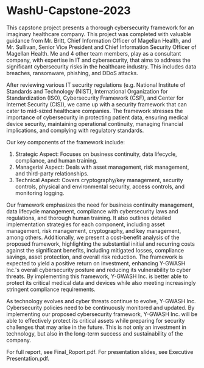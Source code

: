 # WashU-Capstone-2023

This capstone project presents a thorough cybersecurity framework for an imaginary healthcare company. This project was completed with valuable guidance from Mr. Britt, Chief Information Officer of Magellan Health, and Mr. Sullivan, Senior Vice President and Chief Information Security Officer of Magellan Health.
Me and 4 other team members, play as a consultant company, with expertise in IT and cybersecurity, that aims to address the significant cybersecurity risks in the healthcare industry. This includes data breaches, ransomware, phishing, and DDoS attacks. 

After reviewing various IT security regulations (e.g. National Institute of Standards and Technology (NIST), International Organization for Standardization (ISO), Cybersecurity Framework (CSF), and Center for Internet Security (CIS)), we came up with a security framework that can cater to mid-sized healthcare companies. The framework stresses the importance of cybersecurity in protecting patient data, ensuring medical device security, maintaining operational continuity, managing financial implications, and complying with regulatory standards. 

Our key components of the framework include:
1.	Strategic Aspect: Focuses on business continuity, data lifecycle, compliance, and human training.
2.	Managerial Aspect: Deals with asset management, risk management, and third-party relationships.
3.	Technical Aspect: Covers cryptography/key management, security controls, physical and environmental security, access controls, and monitoring logging.
   
Our framework emphasizes the need for business continuity management, data lifecycle management, compliance with cybersecurity laws and regulations, and thorough human training. It also outlines detailed implementation strategies for each component, including asset management, risk management, cryptography, and key management, among others.
Additionally, we present a cost-benefit analysis of the proposed framework, highlighting the substantial initial and recurring costs against the significant benefits, including mitigated losses, compliance savings, asset protection, and overall risk reduction. The framework is expected to yield a positive return on investment, enhancing Y-GWASH Inc.'s overall cybersecurity posture and reducing its vulnerability to cyber threats. By implementing this framework, Y-GWASH Inc. is better able to protect its critical medical data and devices while also meeting increasingly stringent compliance requirements.

As technology evolves and cyber threats continue to evolve, Y-GWASH Inc. Cybersecurity policies need to be continuously monitored and updated. By implementing our proposed cybersecurity framework, Y-GWASH Inc. will be able to effectively protect its critical assets while preparing for security challenges that may arise in the future. This is not only an investment in technology, but also in the long-term success and sustainability of the company.


For full report, see Final_Roport.pdf. For presentation slides, see Executive Presentation.pdf.
